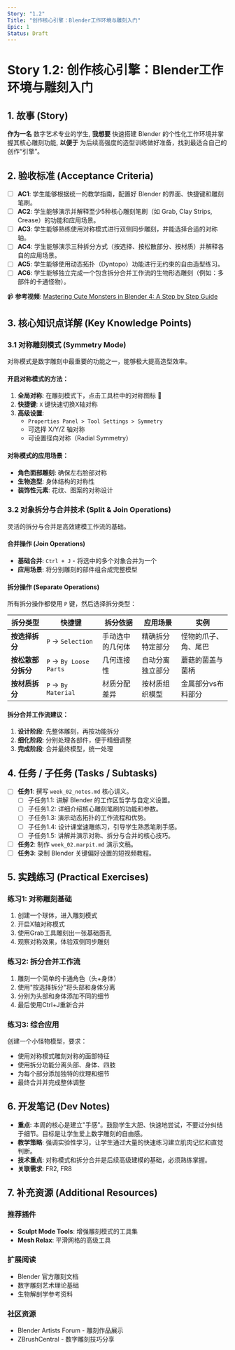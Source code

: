 ```yaml
---
Story: "1.2"
Title: "创作核心引擎：Blender工作环境与雕刻入门"
Epic: 1
Status: Draft
---
```


# Story 1.2: 创作核心引擎：Blender工作环境与雕刻入门

## 1. 故事 (Story)

**作为一名** 数字艺术专业的学生,
**我想要** 快速搭建 Blender 的个性化工作环境并掌握其核心雕刻功能,
**以便于** 为后续高强度的造型训练做好准备，找到最适合自己的创作“引擎”。

## 2. 验收标准 (Acceptance Criteria)

-   [ ] **AC1**: 学生能够根据统一的教学指南，配置好 Blender 的界面、快捷键和雕刻笔刷。
-   [ ] **AC2**: 学生能够演示并解释至少5种核心雕刻笔刷（如 Grab, Clay Strips, Crease）的功能和应用场景。
-   [ ] **AC3**: 学生能够熟练使用对称模式进行双侧同步雕刻，并能选择合适的对称轴。
-   [ ] **AC4**: 学生能够演示三种拆分方式（按选择、按松散部分、按材质）并解释各自的应用场景。
-   [ ] **AC5**: 学生能够使用动态拓扑（Dyntopo）功能进行无约束的自由造型练习。
-   [ ] **AC6**: 学生能够独立完成一个包含拆分合并工作流的生物形态雕刻（例如：多部件的卡通怪物）。

📹 **参考视频**: [Mastering Cute Monsters in Blender 4: A Step by Step Guide](https://www.youtube.com/watch?v=4S7DoRvDqqI)

## 3. 核心知识点详解 (Key Knowledge Points)

### 3.1 对称雕刻模式 (Symmetry Mode)

对称模式是数字雕刻中最重要的功能之一，能够极大提高造型效率。

#### 开启对称模式的方法：
1. **全局对称**: 在雕刻模式下，点击工具栏中的对称图标 🔀
2. **快捷键**: `X` 键快速切换X轴对称
3. **高级设置**: 
   - `Properties Panel > Tool Settings > Symmetry`
   - 可选择 X/Y/Z 轴对称
   - 可设置径向对称（Radial Symmetry）

#### 对称模式的应用场景：
- **角色面部雕刻**: 确保左右脸部对称
- **生物造型**: 身体结构的对称性
- **装饰性元素**: 花纹、图案的对称设计

### 3.2 对象拆分与合并技术 (Split & Join Operations)

灵活的拆分与合并是高效建模工作流的基础。

#### 合并操作 (Join Operations)
- **基础合并**: `Ctrl + J` - 将选中的多个对象合并为一个
- **应用场景**: 将分别雕刻的部件组合成完整模型

#### 拆分操作 (Separate Operations)
所有拆分操作都使用 `P` 键，然后选择拆分类型：

| 拆分类型 | 快捷键 | 拆分依据 | 应用场景 | 实例 |
|---------|--------|----------|----------|------|
| **按选择拆分** | `P` → `Selection` | 手动选中的几何体 | 精确拆分特定部分 | 怪物的爪子、角、尾巴 |
| **按松散部分拆分** | `P` → `By Loose Parts` | 几何连接性 | 自动分离独立部分 | 蘑菇的菌盖与菌柄 |
| **按材质拆分** | `P` → `By Material` | 材质分配差异 | 按材质组织模型 | 金属部分vs布料部分 |

#### 拆分合并工作流建议：
1. **设计阶段**: 先整体雕刻，再按功能拆分
2. **细化阶段**: 分别处理各部件，便于精细调整
3. **完成阶段**: 合并最终模型，统一处理

## 4. 任务 / 子任务 (Tasks / Subtasks)

-   [ ] **任务1**: 撰写 `week_02_notes.md` 核心讲义。
    -   [ ] 子任务1.1: 讲解 Blender 的工作区哲学与自定义设置。
    -   [ ] 子任务1.2: 详细介绍核心雕刻笔刷的功能和参数。
    -   [ ] 子任务1.3: 演示动态拓扑的工作流程和优势。
    -   [ ] 子任务1.4: 设计课堂速雕练习，引导学生熟悉笔刷手感。
    -   [ ] 子任务1.5: 讲解并演示对称、拆分与合并的核心技巧。
-   [ ] **任务2**: 制作 `week_02.marpit.md` 演示文稿。
-   [ ] **任务3**: 录制 Blender 关键偏好设置的短视频教程。

## 5. 实践练习 (Practical Exercises)

### 练习1: 对称雕刻基础
1. 创建一个球体，进入雕刻模式
2. 开启X轴对称模式
3. 使用Grab工具雕刻出一张基础面孔
4. 观察对称效果，体验双侧同步雕刻

### 练习2: 拆分合并工作流
1. 雕刻一个简单的卡通角色（头+身体）
2. 使用"按选择拆分"将头部和身体分离
3. 分别为头部和身体添加不同的细节
4. 最后使用Ctrl+J重新合并

### 练习3: 综合应用
创建一个小怪物模型，要求：
- 使用对称模式雕刻对称的面部特征
- 使用拆分功能分离头部、身体、四肢
- 为每个部分添加独特的纹理和细节
- 最终合并并完成整体调整

## 6. 开发笔记 (Dev Notes)

-   **重点**: 本周的核心是建立"手感"。鼓励学生大胆、快速地尝试，不要过分纠结于细节。目标是让学生爱上数字雕刻的自由感。
-   **教学策略**: 强调实验性学习，让学生通过大量的快速练习建立肌肉记忆和直觉判断。
-   **技术重点**: 对称模式和拆分合并是后续高级建模的基础，必须熟练掌握。
-   **关联需求**: FR2, FR8

## 7. 补充资源 (Additional Resources)

### 推荐插件
- **Sculpt Mode Tools**: 增强雕刻模式的工具集
- **Mesh Relax**: 平滑网格的高级工具

### 扩展阅读
- Blender 官方雕刻文档
- 数字雕刻艺术理论基础
- 生物解剖学参考资料

### 社区资源
- Blender Artists Forum - 雕刻作品展示
- ZBrushCentral - 数字雕刻技巧分享
